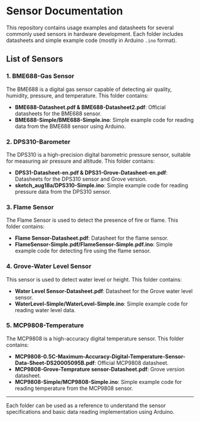 # Sensor Documentation

This repository contains usage examples and datasheets for several commonly used sensors in hardware development. Each folder includes datasheets and simple example code (mostly in Arduino `.ino` format).

## List of Sensors

### 1. BME688-Gas Sensor

The BME688 is a digital gas sensor capable of detecting air quality, humidity, pressure, and temperature. This folder contains:

- **BME688-Datasheet.pdf & BME688-Datasheet2.pdf**: Official datasheets for the BME688 sensor.
- **BME688-Simple/BME688-Simple.ino**: Simple example code for reading data from the BME688 sensor using Arduino.

### 2. DPS310-Barometer

The DPS310 is a high-precision digital barometric pressure sensor, suitable for measuring air pressure and altitude. This folder contains:

- **DPS31-Datasheet-en.pdf & DPS31-Grove-Datasheet-en.pdf**: Datasheets for the DPS310 sensor and Grove version.
- **sketch_aug18a/DPS310-Simple.ino**: Simple example code for reading pressure data from the DPS310 sensor.

### 3. Flame Sensor

The Flame Sensor is used to detect the presence of fire or flame. This folder contains:

- **Flame Sensor-Datasheet.pdf**: Datasheet for the flame sensor.
- **FlameSensor-Simple.pdf/FlameSensor-Simple.pdf.ino**: Simple example code for detecting fire using the flame sensor.

### 4. Grove-Water Level Sensor

This sensor is used to detect water level or height. This folder contains:

- **Water Level Sensor-Datasheet.pdf**: Datasheet for the Grove water level sensor.
- **WaterLevel-Simple/WaterLevel-Simple.ino**: Simple example code for reading water level data.

### 5. MCP9808-Temperature

The MCP9808 is a high-accuracy digital temperature sensor. This folder contains:

- **MCP9808-0.5C-Maximum-Accuracy-Digital-Temperature-Sensor-Data-Sheet-DS20005095B.pdf**: Official MCP9808 datasheet.
- **MCP9808-Grove-Temprature sensor-Datasheet.pdf**: Grove version datasheet.
- **MCP9808-Simple/MCP9808-Simple.ino**: Simple example code for reading temperature from the MCP9808 sensor.

---

Each folder can be used as a reference to understand the sensor specifications and basic data reading implementation using Arduino.
